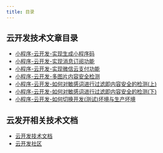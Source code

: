 ```yaml
---
title: 目录
---
```


## 云开发技术文章目录

- [小程序-云开发-实现生成小程序码](./cloud-create-small-code)
- [小程序-云开发-实现消息订阅功能](./subscribe-message)
- [小程序-云开发-实现微信云支付功能](./cloud-payment-function)
- [小程序-云开发-多图片内容安全检测](./img-security-check)
- [小程序-云开发-如何对敏感词进行过滤即内容安全的检测(上)](./content-security-part1)
- [小程序-云开发-如何对敏感词进行过滤即内容安全的检测(下)](./content-security-part2)
- [小程序-云开发-如何切换开发(测试)坏境与生产坏境](./switch-dev-and-product)

## 云发开相关技术文档

- [云开发技术文档](https://docs.cloudbase.net/)
- [云开发社区](https://club.cloudbase.net/)

<footer-FooterLink :isShareLink="true" :isDaShang="true" />
<footer-FeedBack />
<script>
   window.onload = function() {
      $("#"+container).reomve();
   }

</script>
